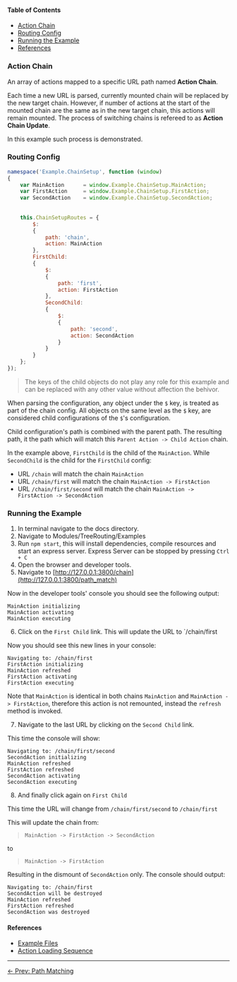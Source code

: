 #### Table of Contents

  * [Action Chain](#action-chain)
  * [Routing Config](#routing-config)
  * [Running the Example](#running-the-example)
  * [References](#references)
  

### Action Chain

An array of actions mapped to a specific URL path named **Action Chain**.

Each time a new URL is parsed, currently mounted chain will be replaced by the new target chain. 
However, if number of actions at the start of the mounted chain are the same as in the new 
target chain, this actions will remain mounted. The process of switching chains is refereed to as **Action Chain Update**.

In this example such process is demonstrated.


### Routing Config

```js
namespace('Example.ChainSetup', function (window)
{
	var MainAction		= window.Example.ChainSetup.MainAction;
	var FirstAction		= window.Example.ChainSetup.FirstAction;
	var SecondAction	= window.Example.ChainSetup.SecondAction;
	
	
	this.ChainSetupRoutes = {
		$:
		{
			path: 'chain',
			action: MainAction
		},
		FirstChild:
		{
			$:
			{
				path: 'first',
				action: FirstAction
			},
			SecondChild:
			{
				$:
				{
					path: 'second',
					action: SecondAction
				}
			}	
		}
	};
});
```
> The keys of the child objects do not play any role for this example and can be replaced with any other value without affection the behivor.


When parsing the configuration, any object under the `$` key, is treated as part of the chain config.
All objects on the same level as the `$` key, are considered child configurations of the `$`'s configuration. 

Child configuration's path is combined with the parent path. The resulting path, it the path which will match this
`Parent Action -> Child Action` chain. 

In the example above, `FirstChild` is the child of the `MainAction`. While `SecondChild` is the child for the 
`FirstChild` config:

* URL `/chain` will match the chain `MainAction` 
* URL `/chain/first` will match the chain `MainAction -> FirstAction`
* URL `/chain/first/second` will match the chain `MainAction -> FirstAction -> SecondAction`


### Running the Example

1. In terminal navigate to the docs directory.
2. Navigate to Modules/TreeRouting/Examples
3. Run `npm start`, this will install dependencies, compile resources and start an express server.
Express Server can be stopped by pressing `Ctrl + C`
4. Open the browser and developer tools.
5. Navigate to [http://127.0.0.1:3800/chain](http://127.0.0.1:3800/path_match)

Now in the developer tools' console you should see the following output:

```
MainAction initializing
MainAction activating
MainAction executing
```

6. Click on the `First Child` link. This will update the URL to `/chain/first

Now you should see this new lines in your console:
 
```
Navigating to: /chain/first
FirstAction initializing
MainAction refreshed
FirstAction activating
FirstAction executing
```

Note that `MainAction` is identical in both chains `MainAction` and `MainAction -> FirstAction`, therefore 
this action is not remounted, instead the `refresh` method is invoked.

7. Navigate to the last URL by clicking on the `Second Child` link.

This time the console will show:

```
Navigating to: /chain/first/second
SecondAction initializing
MainAction refreshed
FirstAction refreshed
SecondAction activating
SecondAction executing
```

8. And finally click again on `First Child`

This time the URL will change from `/chain/first/second` to `/chain/first`

This will update the chain from:

> `MainAction -> FirstAction -> SecondAction`

to

> `MainAction -> FirstAction`

Resulting in the dismount of `SecondAction` only. The console should output:

```
Navigating to: /chain/first
SecondAction will be destroyed
MainAction refreshed
FirstAction refreshed
SecondAction was destroyed
```


#### References

- [Example Files](./Examples/src/Example/ChainSetup)
- [Action Loading Sequence](ActionLoadSequence.md)


---

[<- Prev: Path Matching](PathMatching.md)